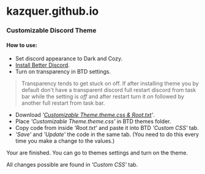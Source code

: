 # kazquer.github.io

### __Customizable Discord Theme__

#### How to use:
* Set discord appearance to Dark and Cozy.
* [Install Better Discord](https://betterdiscord.net/home/).
* Turn on transparency in BTD settings. 
> Transparency tends to get stuck on off. If after installing theme you by default don't have a transparent discord full restart discord from task bar while the setting is *off* and after restart turn it *on* followed by another full restart from task bar.
* Download *'[Customizable Theme.theme.css & Root.txt](https://github.com/kazquer/CustomizableTheme)'*.
* Place *'Customizable Theme.theme.css'* in BTD themes folder. 
* Copy code from inside *'Root.txt'* and paste it into BTD *'Custom CSS'* tab. 
* *'Save'* and *'Update'* the code in the same tab. (You need to do this every time you make a change to the values.)

Your are finished. You can go to themes settings and turn on the theme.

All changes possible are found in *'Custom CSS'* tab.
